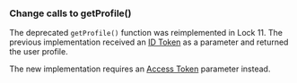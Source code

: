 ### Change calls to getProfile()

The deprecated `getProfile()` function was reimplemented in Lock 11. The previous implementation received an [ID Token](/tokens/id-token) as a parameter and returned the user profile. 

The new implementation requires an [Access Token](/tokens/access-token) parameter instead.
